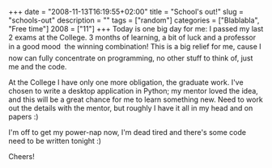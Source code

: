 +++
date = "2008-11-13T16:19:55+02:00"
title = "School's out!"
slug = "schools-out"
description = ""
tags = ["random"]
categories = ["Blablabla", "Free time"]
2008 = ["11"]
+++
Today is one big day for me: I passed my last 2 exams at the College. 3 months of learning, a bit of luck and a professor in a good mood &#151; the winning combination! This is a big relief for me, cause I now can fully concentrate on programming, no other stuff to think of, just me and the code.

At the College I have only one more obligation, the graduate work. I've chosen to write a desktop application in Python; my mentor loved the idea, and this will be a great chance for me to learn something new. Need to work out the details with the mentor, but roughly I have it all in my head and on papers :)

I'm off to get my power-nap now, I'm dead tired and there's some code need to be written tonight :)

Cheers!
